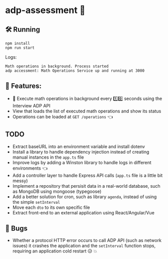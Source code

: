 # adp-assessment :evergreen_tree:

## :hammer_and_wrench: Running

```
npm install
npm run start
```

Logs:

```
Math operations in background. Process started
adp accessment: Math Operations Service up and running at 3000
```

## :rocket: Features:
- :diamond_shape_with_a_dot_inside: Execute math operations in background every :one::zero: seconds using the Interview ADP API
- View that loads the list of executed math operations and show its status
- Operations can be loaded at `GET /operations` :point_left:

## TODO 
- Extract baseURL into an environment variable and install dotenv 
- Install a library to handle dependency injection instead of creating manual instances in the `app.ts` file 
- Improve logs by adding a Winston library to handle logs in different environments :point_left:
- Add a controller layer to handle Express API calls (`app.ts` file is a little bit messy)
- Implement a repository that persisit data in a real-world database, such as MongoDB using mongoose (typegoose)
- Add a better solution for cron, such as library `agenda`, instead of using the simple `setInterval`
- Move each `dto` to its own specific file
- Extract front-end to an external application using React/Angular/Vue

## :bug: Bugs
- Whether a protocol HTTP error occurs to call ADP API (such as network issues) it crashes the application and the `setInterval` function stops, requiring an application cold restart :disappointed_relieved: :collision: